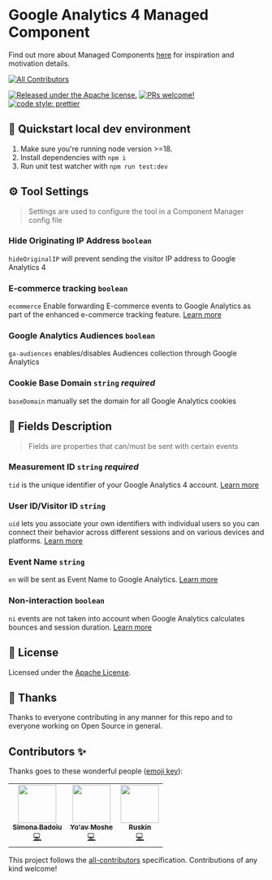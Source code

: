 # Google Analytics 4 Managed Component

Find out more about Managed Components [here](https://blog.cloudflare.com/zaraz-open-source-managed-components-and-webcm/) for inspiration and motivation details.

<!-- ALL-CONTRIBUTORS-BADGE:START - Do not remove or modify this section -->

[![All Contributors](https://img.shields.io/badge/all_contributors-3-orange.svg?style=flat-square)](#contributors-)

<!-- ALL-CONTRIBUTORS-BADGE:END -->

[![Released under the Apache license.](https://img.shields.io/badge/license-apache-blue.svg)](./LICENSE)
[![PRs welcome!](https://img.shields.io/badge/PRs-welcome-brightgreen.svg)](./CONTRIBUTING.md)
[![code style: prettier](https://img.shields.io/badge/code_style-prettier-ff69b4.svg?style=flat-square)](https://github.com/prettier/prettier)

## 🚀 Quickstart local dev environment

1. Make sure you're running node version >=18.
2. Install dependencies with `npm i`
3. Run unit test watcher with `npm run test:dev`

## ⚙️ Tool Settings

> Settings are used to configure the tool in a Component Manager config file

### Hide Originating IP Address `boolean`

`hideOriginalIP` will prevent sending the visitor IP address to Google Analytics 4

### E-commerce tracking `boolean`

`ecommerce` Enable forwarding E-commerce events to Google Analytics as part of the enhanced e-commerce tracking feature. [Learn more](https://developers.google.com/analytics/devguides/collection/analyticsjs/enhanced-ecommerce#ecommerce-tracking)

### Google Analytics Audiences `boolean`

`ga-audiences` enables/disables Audiences collection through Google Analytics

### Cookie Base Domain `string` _required_

`baseDomain` manually set the domain for all Google Analytics cookies

## 🧱 Fields Description

> Fields are properties that can/must be sent with certain events

### Measurement ID `string` _required_

`tid` is the unique identifier of your Google Analytics 4 account. [Learn more](https://www.semrush.com/blog/google-analytics-tracking-id/#how-to-find-google-analytics-tracking-id)

### User ID/Visitor ID `string`

`uid` lets you associate your own identifiers with individual users so you can connect their behavior across different sessions and on various devices and platforms. [Learn more](https://developers.google.com/analytics/devguides/collection/ga4/user-id?technology=gtagjs)

### Event Name `string`

`en` will be sent as Event Name to Google Analytics. [Learn more](https://support.google.com/analytics/answer/1033068?hl=en)

### Non-interaction `boolean`

`ni` events are not taken into account when Google Analytics calculates bounces and session duration. [Learn more](https://support.google.com/analytics/answer/1033068?hl=en#NonInteractionEvents)

## 📝 License

Licensed under the [Apache License](./LICENSE).

## 💜 Thanks

Thanks to everyone contributing in any manner for this repo and to everyone working on Open Source in general.

## Contributors ✨

Thanks goes to these wonderful people ([emoji key](https://allcontributors.org/docs/en/emoji-key)):

<!-- ALL-CONTRIBUTORS-LIST:START - Do not remove or modify this section -->
<!-- prettier-ignore-start -->
<!-- markdownlint-disable -->
<table>
  <tr>
    <td align="center"><a href="https://github.com/simonabadoiu"><img src="https://avatars.githubusercontent.com/u/1610123?v=4?s=75" width="75px;" alt=""/><br /><sub><b>Simona Badoiu</b></sub></a><br /><a href="https://github.com/managed-components/@managed-components/google-analytics-4/commits?author=simonabadoiu" title="Code">💻</a></td>
    <td align="center"><a href="https://yoavmoshe.com/about"><img src="https://avatars.githubusercontent.com/u/55081?v=4?s=75" width="75px;" alt=""/><br /><sub><b>Yo'av Moshe</b></sub></a><br /><a href="https://github.com/managed-components/@managed-components/google-analytics-4/commits?author=bjesus" title="Code">💻</a></td>
    <td align="center"><a href="https://github.com/jonnyparris"><img src="https://avatars.githubusercontent.com/u/6400000?v=4?s=75" width="75px;" alt=""/><br /><sub><b>Ruskin</b></sub></a><br /><a href="https://github.com/managed-components/@managed-components/google-analytics-4/commits?author=jonnyparris" title="Code">💻</a></td>
  </tr>
</table>

<!-- markdownlint-restore -->
<!-- prettier-ignore-end -->

<!-- ALL-CONTRIBUTORS-LIST:END -->

This project follows the [all-contributors](https://github.com/all-contributors/all-contributors) specification. Contributions of any kind welcome!
